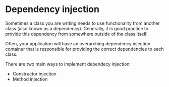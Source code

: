 # Dependency injection

Sometimes a class you are writing needs to use functionality from another class
(also known as a dependency). Generally, it is good practice to provide this
dependency from somewhere outside of the class itself.

Often, your application will have an overarching dependency injection container
that is responsible for providing the correct dependencies to each class.

There are two main ways to implement dependecy injection:

- Constructor injection
- Method injection
